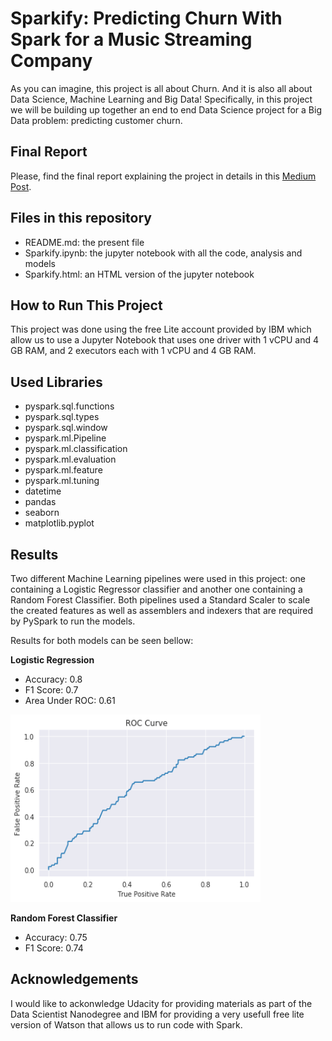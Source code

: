 # Sparkify: Predicting Churn With Spark for a Music Streaming Company

As you can imagine, this project is all about Churn. And it is also all about Data Science, Machine Learning and Big Data! Specifically, in this project we will be building up together an end to end Data Science project for a Big Data problem: predicting customer churn.

## Final Report
Please, find the final report explaining the project in details in this [Medium Post](https://medium.com/@giuliosanto/sparkify-predicting-churn-with-spark-for-a-music-streaming-company-f3fe90df608d).

## Files in this repository
- README.md: the present file
- Sparkify.ipynb: the jupyter notebook with all the code, analysis and models
- Sparkify.html: an HTML version of the jupyter notebook

## How to Run This Project
This project was done using the free Lite account provided by IBM which allow us to use a Jupyter Notebook that uses one driver with 1 vCPU and 4 GB RAM, and 2 executors each with 1 vCPU and 4 GB RAM.

## Used Libraries
- pyspark.sql.functions
- pyspark.sql.types
- pyspark.sql.window
- pyspark.ml.Pipeline
- pyspark.ml.classification
- pyspark.ml.evaluation
- pyspark.ml.feature
- pyspark.ml.tuning
- datetime
- pandas
- seaborn
- matplotlib.pyplot

## Results
Two different Machine Learning pipelines were used in this project: one containing a Logistic Regressor classifier and another one containing a Random Forest Classifier. Both pipelines used a Standard Scaler to scale the created features as well as assemblers and indexers that are required by PySpark to run the models.

Results for both models can be seen bellow:

**Logistic Regression**
- Accuracy: 0.8
- F1 Score: 0.7
- Area Under ROC: 0.61

<img src="roc_curve.png" alt="drawing" width="400" height="300"/>

**Random Forest Classifier**
- Accuracy: 0.75
- F1 Score: 0.74

## Acknowledgements
I would like to ackonwledge Udacity for providing materials as part of the Data Scientist Nanodegree and IBM for providing a very usefull free lite version of Watson that allows us to run code with Spark.
